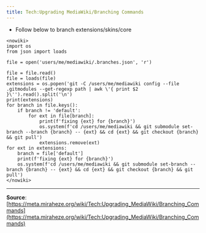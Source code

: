 ```yaml
---
title: Tech:Upgrading MediaWiki/Branching Commands
---
```


* Follow below to branch extensions/skins/core
```
<nowiki>
import os
from json import loads

file = open('users/me/mediawiki/.branches.json', 'r')

file = file.read()
file = loads(file)
extensions = os.popen('git -C /users/me/mediawiki config --file .gitmodules --get-regexp path | awk \'{ print $2 }\'').read().split('\n')
print(extensions)
for branch in file.keys():
    if branch != 'default':
        for ext in file[branch]:
            print(f'fixing {ext} for {branch}')
            os.system(f'cd /users/me/mediawiki && git submodule set-branch --branch {branch} -- {ext} && cd {ext} && git checkout {branch} && git pull')
            extensions.remove(ext)
for ext in extensions:
    branch = file['default']
    print(f'fixing {ext} for {branch}')
    os.system(f'cd /users/me/mediawiki && git submodule set-branch --branch {branch} -- {ext} && cd {ext} && git checkout {branch} && git pull')
</nowiki>
```

----
**Source**: [https://meta.miraheze.org/wiki/Tech:Upgrading_MediaWiki/Branching_Commands](https://meta.miraheze.org/wiki/Tech:Upgrading_MediaWiki/Branching_Commands)